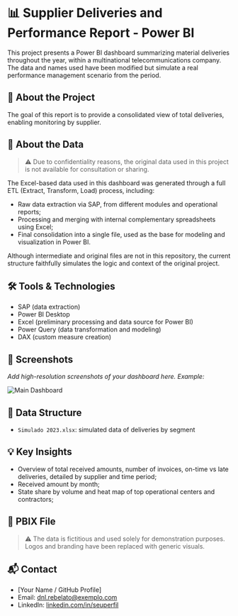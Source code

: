# 📊 Supplier Deliveries and Performance Report - Power BI

This project presents a Power BI dashboard summarizing material deliveries throughout the year, within a multinational telecommunications company.  
The data and names used have been modified but simulate a real performance management scenario from the period.

## 🧩 About the Project

The goal of this report is to provide a consolidated view of total deliveries, enabling monitoring by supplier.

## 🧩 About the Data

> ⚠️ Due to confidentiality reasons, the original data used in this project is not available for consultation or sharing.

The Excel-based data used in this dashboard was generated through a full ETL (Extract, Transform, Load) process, including:

- Raw data extraction via SAP, from different modules and operational reports;  
- Processing and merging with internal complementary spreadsheets using Excel;  
- Final consolidation into a single file, used as the base for modeling and visualization in Power BI.

Although intermediate and original files are not in this repository, the current structure faithfully simulates the logic and context of the original project.

## 🛠️ Tools & Technologies

- SAP (data extraction)  
- Power BI Desktop  
- Excel (preliminary processing and data source for Power BI)  
- Power Query (data transformation and modeling)  
- DAX (custom measure creation)

## 📸 Screenshots

*Add high-resolution screenshots of your dashboard here. Example:*

![Main Dashboard](images/dashboard_principal.png)

## 📁 Data Structure

- `Simulado 2023.xlsx`: simulated data of deliveries by segment

## 💡 Key Insights

- Overview of total received amounts, number of invoices, on-time vs late deliveries, detailed by supplier and time period;  
- Received amount by month;  
- State share by volume and heat map of top operational centers and contractors;

## 📂 PBIX File

> ⚠️ The data is fictitious and used solely for demonstration purposes. Logos and branding have been replaced with generic visuals.

## 📬 Contact

- [Your Name / GitHub Profile]  
- Email: dnl.rebelato@exemplo.com  
- LinkedIn: [linkedin.com/in/seuperfil](https://linkedin.com/in/seuperfil)

